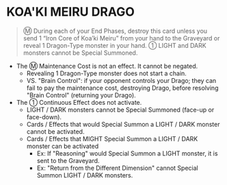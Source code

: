 # KOA'KI MEIRU DRAGO

> Ⓜ During each of your End Phases, destroy this card unless you send 1 “Iron Core of Koa’ki Meiru” from your hand to the Graveyard or reveal 1 Dragon-Type monster in your hand. ① LIGHT and DARK monsters cannot be Special Summoned.

*   The Ⓜ Maintenance Cost is not an effect. It cannot be negated.
    *   Revealing 1 Dragon-Type monster does not start a chain.
    *   VS. "Brain Control": if your opponent controls your Drago; they can fail to pay the maintenance cost, destroying Drago, before resolving "Brain Control" (returning your Drago).
*   The ① Continuous Effect does not activate.
    *   LIGHT / DARK monsters cannot be Special Summoned (face-up or face-down).
    *   Cards / Effects that would Special Summon a LIGHT / DARK monster cannot be activated.
    *   Cards / Effects that MIGHT Special Summon a LIGHT / DARK monster can be activated
        *   Ex: If "Reasoning" would Special Summon a LIGHT monster, it is sent to the Graveyard.
        *   Ex: "Return from the Different Dimension" cannot Special Summon LIGHT / DARK monsters.
